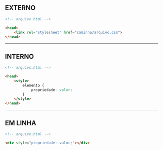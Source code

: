 ## EXTERNO

```html
<!-- arquivo.html -->

<head>
    <link rel="stylesheet" href="caminho/arquivo.css">
</head>
```

***

## INTERNO

```html
<!-- arquivo.html -->

<head>
    <style>
        elemento {
            propriedade: valor;
        }
    </style>
</head>
```

***

## EM LINHA

```html
<!-- arquivo.html -->

<div style="propriedade: valor;"></div>
```